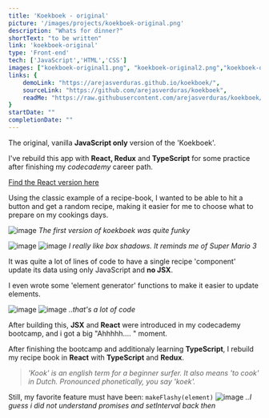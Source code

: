 ```yaml
---
title: 'Koekboek - original'
picture: '/images/projects/koekboek-original.png'
description: "Whats for dinner?"
shortText: "to be written"
link: 'koekboek-original'
type: 'Front-end'
tech: ['JavaScript','HTML','CSS']
images: ["koekboek-original1.png", "koekboek-original2.png","koekboek-original3.png","koekboek-original4.png","koekboek_elementMaker.png","koekboek_callFuncs.png","koekboek_makeFlashy.png"]
links: {
    demoLink: "https://arejasverduras.github.io/koekboek/",
    sourceLink: "https://github.com/arejasverduras/koekboek",
    readMe: "https://raw.githubusercontent.com/arejasverduras/koekboek/main/README.md"
}
startDate: ""
completionDate: ""
---
```


The original, vanilla **JavaScript only** version of the 'Koekboek'.

I've rebuild this app with **React, Redux** and **TypeScript** for some practice after finishing my *codecademy* career path.

[Find the React version here](https://next-portfolio-remake.vercel.app/projects/koekboek)

Using the classic example of a recipe-book, I wanted to be able to hit a button and get a random recipe, making it easier for me to choose what to prepare on my cookings days.


![image](/images/projectImages/koekboek-original/koekboek-original1.png)
_The first version of koekboek was quite funky_

![image](/images/projectImages/koekboek-original/koekboek-original2.png)
![image](/images/projectImages/koekboek-original/koekboek-original3.png)
_I really like box shadows. It reminds me of Super Mario 3_

It was quite a lot of lines of code to have a single recipe 'component' update its data using only JavaScript and **no JSX**. 

I even wrote some 'element generator' functions to make it easier to update elements.

![image](/images/projectImages/koekboek-original/koekboek_elementMaker.png)
![image](/images/projectImages/koekboek-original/koekboek_callFuncs.png)
_..that's a lot of code_

After building this, **JSX** and **React** were introduced in my codecademy bootcamp, and i got a big "Ahhhhh.... " moment. 

After finishing the bootcamp and additionaly learning **TypeScript**, I rebuild my recipe book in **React** with **TypeScript** and **Redux**. 

> _'Kook' is an english term for a beginner surfer. It also means 'to cook' in Dutch. Pronounced phonetically, you say 'koek'._

Still, my favorite feature must have been: 
`makeFlashy(element)`
![image](/images/projectImages/koekboek-original/koekboek_makeFlashy.png)
_..I guess i did not understand promises and setInterval back then_